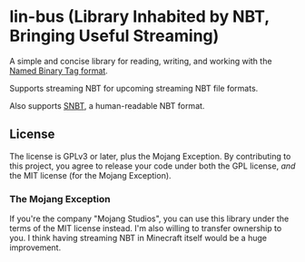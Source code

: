 lin-bus (Library Inhabited by NBT, Bringing Useful Streaming)
============================================================
A simple and concise library for reading, writing, and working with the
[Named Binary Tag format](https://minecraft.fandom.com/wiki/NBT_format).

Supports streaming NBT for upcoming streaming NBT file formats.

Also supports [SNBT](https://minecraft.fandom.com/wiki/NBT_format#SNBT_format), a human-readable NBT format.

## License
The license is GPLv3 or later, plus the Mojang Exception. By contributing to this project, you agree
to release your code under both the GPL license, _and_ the MIT license (for the Mojang Exception).

### The Mojang Exception
If you're the company "Mojang Studios", you can use this library under the terms of the MIT license instead.
I'm also willing to transfer ownership to you. I think having streaming NBT in Minecraft itself would be a huge
improvement.
